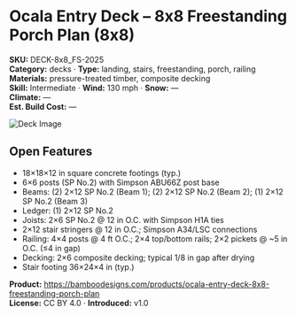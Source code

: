 # Ocala Entry Deck – 8x8 Freestanding Porch Plan (8x8)
**SKU:** DECK-8x8_FS-2025  
**Category:** decks · **Type:** landing, stairs, freestanding, porch, railing  
**Materials:** pressure-treated timber, composite decking  
**Skill:** Intermediate · **Wind:** 130 mph · **Snow:** —  
**Climate:** —  
**Est. Build Cost:** —

![Deck Image](https://i.etsystatic.com/59867749/r/il/1ece14/7132006415/il_fullxfull.7132006415_gkoi.jpg)

## Open Features
- 18×18×12 in square concrete footings (typ.)
- 6×6 posts (SP No.2) with Simpson ABU66Z post base
- Beams: (2) 2×12 SP No.2 (Beam 1); (2) 2×12 SP No.2 (Beam 2); (1) 2×12 SP No.2 (Beam 3)
- Ledger: (1) 2×12 SP No.2
- Joists: 2×6 SP No.2 @ 12 in O.C. with Simpson H1A ties
- 2×12 stair stringers @ 12 in O.C.; Simpson A34/LSC connections
- Railing: 4×4 posts @ 4 ft O.C.; 2×4 top/bottom rails; 2×2 pickets @ ~5 in O.C. (≤4 in gap)
- Decking: 2×6 composite decking; typical 1/8 in gap after drying
- Stair footing 36×24×4 in (typ.)

**Product:** https://bamboodesigns.com/products/ocala-entry-deck-8x8-freestanding-porch-plan  
**License:** CC BY 4.0 · **Introduced:** v1.0
